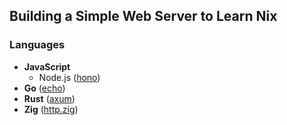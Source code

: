 ## Building a Simple Web Server to Learn Nix

### Languages

- **JavaScript**
  - Node.js ([hono](https://github.com/honojs/hono))
- **Go** ([echo](https://github.com/labstack/echo))
- **Rust** ([axum](https://github.com/tokio-rs/axum))
- **Zig** ([http.zig](https://github.com/karlseguin/http.zig))
